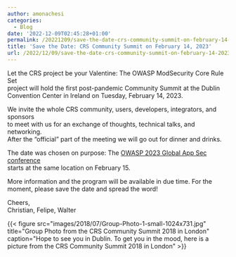```yaml
---
author: amonachesi
categories:
  - Blog
date: '2022-12-09T02:45:28+01:00'
permalink: /20221209/save-the-date-crs-community-summit-on-february-14-2023/
title: 'Save the Date: CRS Community Summit on February 14, 2023'
url: /2022/12/09/save-the-date-crs-community-summit-on-february-14-2023/
---
```



Let the CRS project be your Valentine: The OWASP ModSecurity Core Rule Set   
project will hold the first post-pandemic Community Summit at the Dublin   
Convention Center in Ireland on Tuesday, February 14, 2023.

We invite the whole CRS community, users, developers, integrators, and sponsors  
to meet with us for an exchange of thoughts, technical talks, and networking.   
After the “official” part of the meeting we will go out for dinner and drinks.

The date was chosen on purpose: The [OWASP 2023 Global App Sec conference](https://dublin.globalappsec.org)  
starts at the same location on February 15.

More information and the program will be available in due time. For the   
moment, please save the date and spread the word!

Cheers,  
Christian, Felipe, Walter

{{< figure src="images/2018/07/Group-Photo-1-small-1024x731.jpg" title="Group Photo from the CRS Community Summit 2018 in London" caption="Hope to see you in Dublin. To get you in the mood, here is a picture from the CRS Community Summit 2018 in London" >}}
